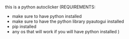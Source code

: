this is a python autoclicker (REQUIREMENTS: 
  -   make sure to have python installed
  -   make sure to have the python library pyautogui installed
  -   pip installed
  -   any os that will work if you will have python installed
)
